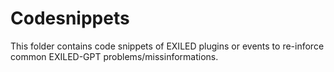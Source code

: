 # Codesnippets
This folder contains code snippets of EXILED plugins or events to re-inforce common EXILED-GPT problems/missinformations.